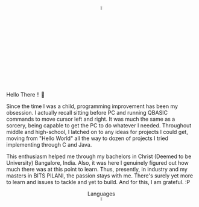 
<p align="center">
  <img src="https://user-images.githubusercontent.com/68199625/111290872-93d91700-866c-11eb-8cb7-da9f7de7ddcb.gif" width="5%" height="5%">
</p>
<br/>
Hello There !! 👋


Since the time I was a child, programming improvement has been my obsession. I actually recall sitting before PC and running QBASIC commands to move cursor left and right. It was much the same as a sorcery, being capable to get the PC to do whatever I needed. Throughout middle and high-school, I latched on to any ideas for projects I could get, moving from "Hello World" all the way to dozen of projects I tried implementing through C and Java.

This enthusiasm helped me through my bachelors in Christ (Deemed to be University) Bangalore, India. Also, it was here I genuinely figured out how much there was at this point to learn.
Thus, presently, in industry and my masters in BITS PILANI, the passion stays with me. There's surely yet more to learn and issues to tackle and yet to build. 
And for this, I am grateful. :P
<p align="center"
Specialties: 
<b>Languages</b><br/>
<img src="https://www.techbaz.org/Course/img/c-logo.png" width="5%" height="5%">
</p>



<!---
heyShraddha/heyShraddha is a ✨ special ✨ repository because its `README.md` (this file) appears on your GitHub profile.
You can click the Preview link to take a look at your changes.
--->
<!--- 👋 Hi, I’m @heyShraddha
- 👀 I’m interested in ...
- 🌱 I’m currently learning ...
- 💞️ I’m looking to collaborate on ...
- 📫 How to reach me ...
- --->
